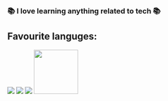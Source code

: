 ### 📚 I love learning anything related to tech 📚
## Favourite languges: 
<p float="left">
  <img src="https://raw.githubusercontent.com/abranhe/programming-languages-logos/master/src/csharp/csharp_64x64.png"/>
  <img src="https://raw.githubusercontent.com/abranhe/programming-languages-logos/master/src/python/python_64x64.png"/> 
  <img src="https://raw.githubusercontent.com/abranhe/programming-languages-logos/master/src/javascript/javascript_64x64.png"/>
  <img src="https://i.pinimg.com/originals/20/2b/a9/202ba994a368d5cea1f90c0cfc9c0ba6.gif" width="100" />
</p>
